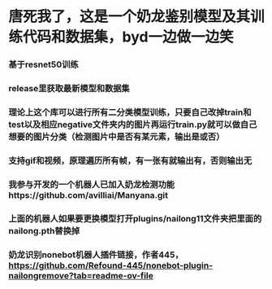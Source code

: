 # 唐死我了，这是一个奶龙鉴别模型及其训练代码和数据集，byd一边做一边笑
### 基于resnet50训练
### release里获取最新模型和数据集
### 理论上这个库可以进行所有二分类模型训练，只要自己改掉train和test以及相应negative文件夹内的图片再运行train.py就可以做自己想要的图片分类（检测图片中是否有某元素，输出是或否）
### 支持gif和视频，原理遍历所有帧，有一张有就输出有，否则输出无
### 我参与开发的一个机器人已加入奶龙检测功能https://github.com/avilliai/Manyana.git
### 上面的机器人如果要更换模型打开plugins/nailong11文件夹把里面的nailong.pth替换掉
### 奶龙识别nonebot机器人插件链接，作者445，https://github.com/Refound-445/nonebot-plugin-nailongremove?tab=readme-ov-file
